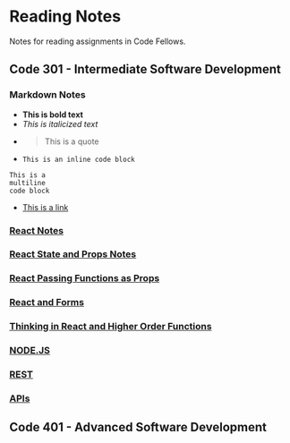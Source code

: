 # Reading Notes

Notes for reading assignments in Code Fellows.

## Code 301 - Intermediate Software Development

### Markdown Notes

- **This is bold text**
- *This is italicized text*
- > This is a quote
- `This is an inline code block`
```
This is a 
multiline 
code block
```
- [This is a link](https://github.com/brandenge)

### [React Notes](react.md)

### [React State and Props Notes](react-state-and-props.md)

### [React Passing Functions as Props](react-passing-functions-as-props.md)

### [React and Forms](react-and-forms.md)

### [Thinking in React and Higher Order Functions](https://github.com/brandenge/reading-notes/blob/main/thinking-in-react-and-higher-order-functions.md)

### [NODE.JS](nodejs.md)

### [REST](rest.md)

### [APIs](api.md)

## Code 401 - Advanced Software Development
